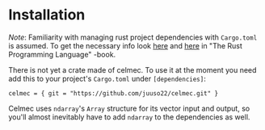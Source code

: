 # Installation

*Note*: Familiarity with managing rust project dependencies with `Cargo.toml` is assumed. To get the necessary info look [here](https://doc.rust-lang.org/book/ch01-03-hello-cargo.html) and [here](https://doc.rust-lang.org/book/ch02-00-guessing-game-tutorial.html) in "The Rust Programming Language" -book.

There is not yet a crate made of celmec. To use it at the moment you need add this to your project's `Cargo.toml` under `[dependencies]`:

```
celmec = { git = "https://github.com/juuso22/celmec.git" }
```

Celmec uses `ndarray`'s `Array` structure for its vector input and output, so you'll almost inevitably have to add `ndarray` to the dependencies as well.
